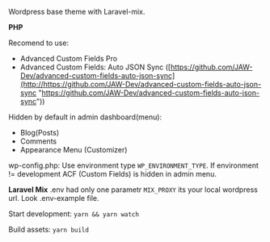 Wordpress base theme with Laravel-mix.

**PHP**

Recomend to use:
- Advanced Custom Fields Pro
- Advanced Custom Fields: Auto JSON Sync ([https://github.com/JAW-Dev/advanced-custom-fields-auto-json-sync](http://https://github.com/JAW-Dev/advanced-custom-fields-auto-json-sync "https://github.com/JAW-Dev/advanced-custom-fields-auto-json-sync"))

Hidden by default in admin dashboard(menu):
- Blog(Posts)
- Comments
- Appearance Menu (Customizer)

wp-config.php:
Use environment  type `WP_ENVIRONMENT_TYPE`. If environment != development ACF (Custom Fields) is hidden in admin menu.

**Laravel Mix**
.env had only one parametr `MIX_PROXY` its your local wordpress url. Look .env-example file.

Start development:
`yarn && yarn watch`

Build assets:
`yarn build`



